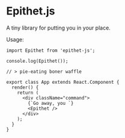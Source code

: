 # Epithet.js

A tiny library for putting you in your place.

Usage:

    import Epithet from 'epithet-js';

    console.log(Epithet());

    // > pie-eating boner waffle

    export class App extends React.Component {
      render() {
        return (
          <div className="command">
            {`Go away, you `}
            <Epithet />
          </div>
        );
      }
    }
